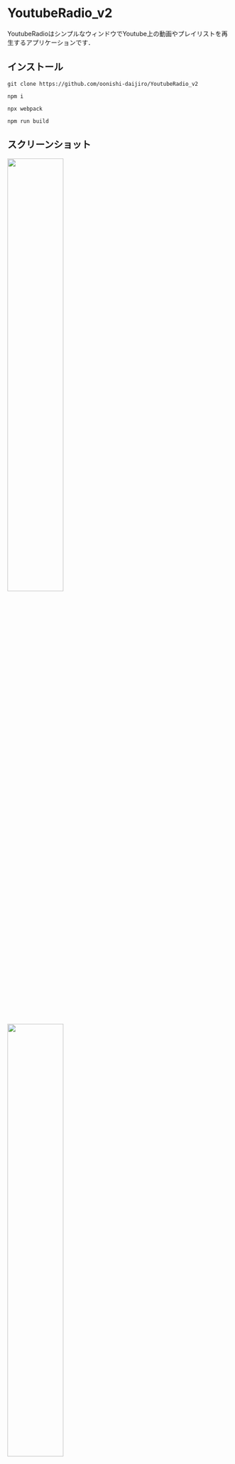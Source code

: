 # YoutubeRadio_v2
YoutubeRadioはシンプルなウィンドウでYoutube上の動画やプレイリストを再生するアプリケーションです．

## インストール
```
git clone https://github.com/oonishi-daijiro/YoutubeRadio_v2
```
```
npm i
```
```
npx webpack
```
```
npm run build
```

## スクリーンショット
<img src="https://github.com/oonishi-daijiro/YoutubeRadio_v2/assets/72515127/c25c782a-0032-4998-99fe-a52eb4d673c7" width='50%'>

<img src="https://github.com/oonishi-daijiro/YoutubeRadio_v2/assets/72515127/b6a1044f-40e0-4477-9817-6675b40c5f75" width='50%'>


